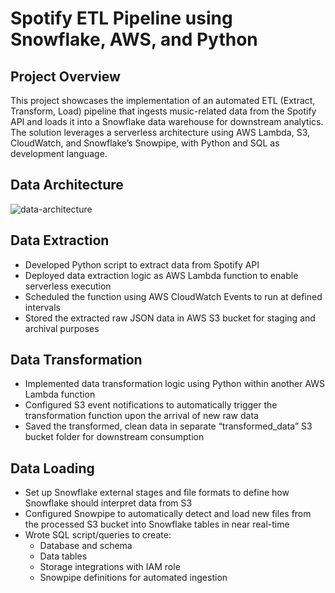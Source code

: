 # Spotify ETL Pipeline using Snowflake, AWS, and Python

## Project Overview
This project showcases the implementation of an automated ETL (Extract, Transform, Load) pipeline that ingests music-related data from the Spotify API and loads it into a Snowflake data warehouse for downstream analytics. The solution leverages a serverless architecture using AWS Lambda, S3, CloudWatch, and Snowflake’s Snowpipe, with Python and SQL as development language.

## Data Architecture
![data-architecture](https://github.com/user-attachments/assets/21de72e8-1aa2-4ae8-b960-b7b57dc08f88)

## Data Extraction
  - Developed Python script to extract data from Spotify API
  - Deployed data extraction logic as AWS Lambda function to enable serverless execution
  - Scheduled the function using AWS CloudWatch Events to run at defined intervals
  - Stored the extracted raw JSON data in AWS S3 bucket for staging and archival purposes

## Data Transformation
  - Implemented data transformation logic using Python within another AWS Lambda function
  - Configured S3 event notifications to automatically trigger the transformation function upon the arrival of new raw data
  - Saved the transformed, clean data in separate “transformed_data” S3 bucket folder for downstream consumption

## Data Loading
  - Set up Snowflake external stages and file formats to define how Snowflake should interpret data from S3
  - Configured Snowpipe to automatically detect and load new files from the processed S3 bucket into Snowflake tables in near real-time
  - Wrote SQL script/queries to create:
      - Database and schema
      - Data tables
      - Storage integrations with IAM role
      - Snowpipe definitions for automated ingestion
